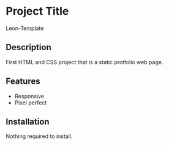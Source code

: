 # Project Title
Leon-Template

## Description
First HTML and CSS project that is a static protfolio web page.

## Features
- Responsive
- Pixel perfect

## Installation
Nothing required to install.

